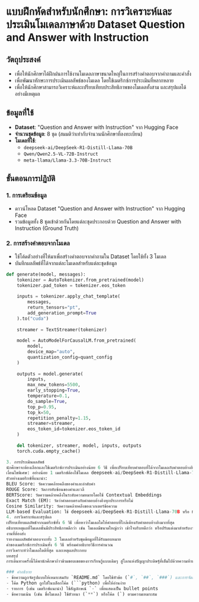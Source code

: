 

# แบบฝึกหัดสำหรับนักศึกษา: การวิเคราะห์และประเมินโมเดลภาษาด้วย Dataset Question and Answer with Instruction

## วัตถุประสงค์
- เพื่อให้นักศึกษาได้ฝึกฝนการใช้งานโมเดลภาษาขนาดใหญ่ในการสร้างคำตอบจากคำถามและคำสั่ง
- เพื่อพัฒนาทักษะการประเมินผลลัพธ์ของโมเดล โดยใช้เมตริกซ์การประเมินที่หลากหลาย
- เพื่อให้นักศึกษาสามารถวิเคราะห์และเปรียบเทียบประสิทธิภาพของโมเดลทั้งสาม และสรุปผลได้อย่างมีเหตุผล

## ข้อมูลที่ใช้
- **Dataset**: "Question and Answer with Instruction" จาก Hugging Face
- **จำนวนชุดข้อมูล**: 8 ชุด (สมมติว่าเท่ากับจำนวนนักศึกษาที่ลงทะเบียน)
- **โมเดลที่ใช้**:
  - `deepseek-ai/DeepSeek-R1-Distill-Llama-70B`
  - `Qwen/Qwen2.5-VL-72B-Instruct`
  - `meta-llama/Llama-3.3-70B-Instruct`

## ขั้นตอนการปฏิบัติ

### 1. การเตรียมข้อมูล
- ดาวน์โหลด Dataset "Question and Answer with Instruction" จาก Hugging Face
- รวมข้อมูลทั้ง 8 ชุดเข้าด้วยกันโดยแต่ละชุดประกอบด้วย Question and Answer with Instruction (Ground Truth)

### 2. การสร้างคำตอบจากโมเดล
- ใช้โค้ดตัวอย่างที่ให้มาเพื่อสร้างคำตอบจากคำถามใน Dataset โดยใช้ทั้ง 3 โมเดล
- บันทึกผลลัพธ์ที่ได้จากแต่ละโมเดลสำหรับแต่ละชุดข้อมูล

```python
def generate(model, messages):
    tokenizer = AutoTokenizer.from_pretrained(model)
    tokenizer.pad_token = tokenizer.eos_token
    
    inputs = tokenizer.apply_chat_template(
        messages, 
        return_tensors="pt", 
        add_generation_prompt=True
    ).to("cuda")
    
    streamer = TextStreamer(tokenizer)
    
    model = AutoModelForCausalLM.from_pretrained(
        model, 
        device_map="auto", 
        quantization_config=quant_config
    )
    
    outputs = model.generate(
        inputs,
        max_new_tokens=5500,
        early_stopping=True,
        temperature=0.1,
        do_sample=True,
        top_p=0.95,
        top_k=50,
        repetition_penalty=1.15,
        streamer=streamer,
        eos_token_id=tokenizer.eos_token_id
    )
    
    del tokenizer, streamer, model, inputs, outputs
    torch.cuda.empty_cache()

3. การประเมินผลลัพธ์
นักศึกษาจะต้องเลือกและใช้เมตริกซ์การประเมินอย่างน้อย 6 วิธี เพื่อเปรียบเทียบคำตอบที่ได้จากโมเดลกับคำตอบอ้างอิงใน Dataset โดยเมตริกซ์ที่เลือกใช้ต้องครอบคลุมมิติต่างๆ เช่น ความแม่นยำ ความคล้ายคลึง ความสมบูรณ์ และความลื่นไหลของภาษา
เงื่อนไขพิเศษ: อย่างน้อย 1 เมตริกซ์ต้องใช้โมเดล deepseek-ai/DeepSeek-R1-Distill-Llama-70B หรือ meta-llama/Llama-3.3-70B-Instruct เป็นเครื่องมือในการประเมิน เช่น การให้โมเดลทำการเปรียบเทียบความคล้ายคลึงของประโยคระหว่างคำตอบที่สร้างขึ้นกับคำตอบอ้างอิง
ตัวอย่างเมตริกซ์ที่แนะนำ:
BLEU Score: วัดความคล้ายคลึงของคำและลำดับคำ
ROUGE Score: วัดการทับซ้อนของคำและวลี
BERTScore: วัดความคล้ายคลึงในระดับความหมายโดยใช้ Contextual Embeddings
Exact Match (EM): วัดว่าคำตอบตรงกับคำตอบอ้างอิงทุกประการหรือไม่
Cosine Similarity: วัดความคล้ายคลึงของเวกเตอร์ข้อความ
LLM-based Evaluation: ใช้ deepseek-ai/DeepSeek-R1-Distill-Llama-70B หรือ meta-llama/Llama-3.3-70B-Instruct เพื่อให้คะแนนความคล้ายคลึงหรือความสมเหตุสมผลของคำตอบ
4. การวิเคราะห์และสรุปผล
เปรียบเทียบผลลัพธ์จากเมตริกซ์ทั้ง 6 วิธี เพื่อหาว่าโมเดลใดให้คำตอบที่ใกล้เคียงกับคำตอบอ้างอิงมากที่สุด
อธิบายเหตุผลที่โมเดลนั้นมีประสิทธิภาพดีกว่า เช่น โมเดลมีขนาดใหญ่กว่า เข้าใจบริบทดีกว่า หรือปรับแต่งมาสำหรับงานนี้โดยเฉพาะ
งานที่ต้องส่ง
รายงานผลลัพธ์คำตอบจากทั้ง 3 โมเดลสำหรับชุดข้อมูลที่ได้รับมอบหมาย
ค่าของเมตริกซ์การประเมินทั้ง 6 วิธี พร้อมคำอธิบายวิธีการคำนวณ
การวิเคราะห์ว่าโมเดลใดดีที่สุด และเหตุผลประกอบ
บทสรุป
การเดินทางครั้งนี้ได้พานักศึกษาก้าวข้ามขอบเขตของการเรียนรู้แบบเดิมๆ สู่โลกแห่งปัญญาประดิษฐ์ที่เต็มไปด้วยความท้าทายและความเป็นไปได้ไม่รู้จบ ด้วยการใช้โมเดลภาษาอันทรงพลังทั้ง deepseek-ai/DeepSeek-R1-Distill-Llama-70B, Qwen/Qwen2.5-VL-72B-Instruct และ meta-llama/Llama-3.3-70B-Instruct ร่วมกับ Dataset "Question and Answer with Instruction" นักศึกษาได้เรียนรู้วิธีการสร้างคำตอบที่มีคุณภาพ และประเมินผลอย่างเป็นระบบด้วยเมตริกซ์หลากหลาย แบบฝึกหัดนี้ไม่เพียงแต่ฝึกฝนทักษะด้านเทคนิคเท่านั้น แต่ยังปลูกฝังความเข้าใจลึกซึ้งถึงพลังและข้อจำกัดของเทคโนโลยี AI อันทันสมัย หวังว่านักศึกษาจะนำประสบการณ์นี้ไปต่อยอด สร้างสรรค์นวัตกรรมใหม่ๆ และเป็นส่วนหนึ่งในการขับเคลื่อนอนาคตของมนุษยชาติต่อไป!

### คำอธิบาย
- ข้อความถูกจัดรูปแบบให้เหมาะสมกับ `README.md` โดยใช้หัวข้อ (`#`, `##`, `###`) และการจัดย่อหน้า
- โค้ด Python ถูกใส่ในบล็อกโค้ด (```python) เพื่อให้อ่านง่าย
- รายการ (เช่น เมตริกซ์แนะนำ) ใช้สัญลักษณ์ `-` เพื่อแสดงเป็น bullet points
- ข้อความเน้น (เช่น ชื่อโมเดล) ใช้ตัวหนา (`**`) หรือโค้ด (`) ตามความเหมาะสม